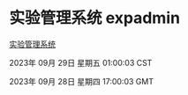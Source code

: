 # 实验管理系统 expadmin
[实验管理系统](http://219.139.197.203:56808/expadmin-782313d2-e1b1-4ea7-932e-3a55e6a1a4d0/)

2023年 09月 29日 星期五 01:00:03 CST

2023年 09月 28日 星期四 17:00:03 GMT

